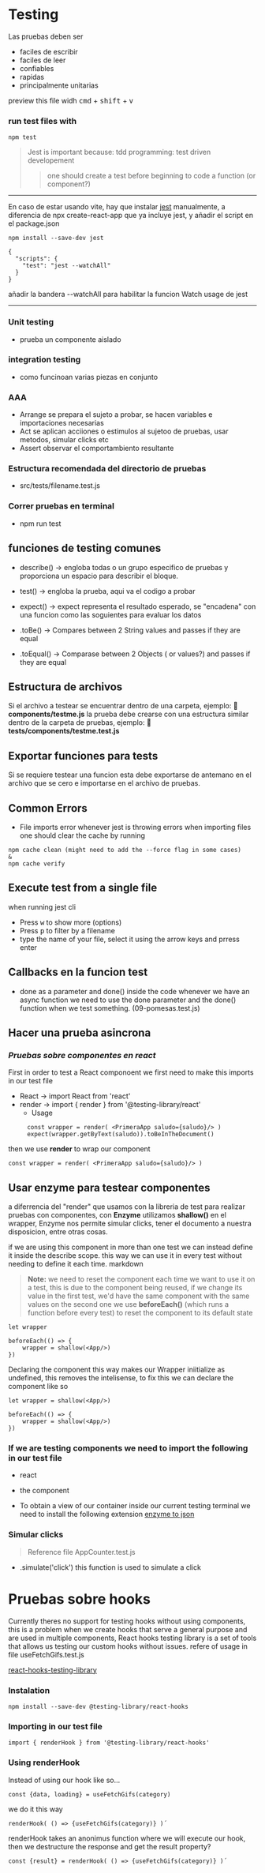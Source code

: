 
# **Testing**

Las pruebas  deben ser

- faciles de escribir
- faciles de leer
- confiables
- rapidas 
- principalmente unitarias

preview this file widh <kbd>cmd</kbd> + <kbd>shift</kbd> + <kbd>v</kbd>

### **run test files with**
```
npm test
```

> Jest  is important because: 
> tdd programming: test driven developement
>> one should create a test before beginning to code a function (or component?)
---
En caso de estar usando vite, hay que instalar [jest](https://jestjs.io/) manualmente, a diferencia de npx create-react-app que ya incluye jest, y añadir el script en el package.json

```
npm install --save-dev jest
```

```
{
  "scripts": {
    "test": "jest --watchAll"
  }
}
```
añadir la bandera --watchAll para habilitar la funcion Watch usage de jest

---

### **Unit  testing**
- prueba un componente aislado

### **integration  testing**
- como funcinoan varias piezas en conjunto

### **AAA**
- Arrange
    se prepara el sujeto a probar, se hacen variables e importaciones necesarias
- Act
    se aplican acciiones o estimulos al sujetoo de pruebas,  usar metodos, simular clicks etc
- Assert
    observar el comportambiento resultante 


### **Estructura recomendada del directorio de pruebas**
-  src/tests/filename.test.js

### **Correr pruebas en terminal**
-  npm run test


## **funciones de testing comunes**
- describe() -> engloba todas o un grupo especifico de pruebas y proporciona un espacio  para describir el bloque.

- test() -> engloba la prueba, aqui va el codigo a probar

- expect() -> expect representa el resultado esperado, se "encadena" con una funcion como las soguientes para evaluar los datos

- .toBe() -> Compares between 2 String values and passes if they are equal

- .toEqual() -> Comparase between 2 Objects ( or values?) and passes  if they are equal

## **Estructura de archivos**

Si el archivo a testear se encuentrar dentro de una carpeta, ejemplo: **📂 components/testme.js** la prueba debe crearse con una  estructura similar dentro de la carpeta de pruebas, ejemplo: **📂 tests/components/testme.test.js**

## **Exportar funciones para tests**

Si se requiere testear una funcion esta debe exportarse de antemano en el archivo que se cero e importarse en el archivo de pruebas.

## **Common Errors**

- File imports error
whenever jest is throwing errors when importing files one should  clear the cache by running
```
npm cache clean (might need to add the --force flag in some cases)
&
npm cache verify 
```

## **Execute test from a single file**
when running jest cli
- Press <kbd>w</kbd> to show more (options)
- Press <kbd>p</kbd> to filter by a filename
- type the name of your file, select it using the arrow keys and prress enter


## **Callbacks en la funcion test**
- done as a parameter and done() inside the code
  whenever we have an async function we need to use the done parameter and the 
  done() function when we test something. (09-pomesas.test.js)


## **Hacer una prueba asincrona**

### *Pruebas sobre componentes en react*
First in order to test a React componoent we first need to make this imports in our test file
- React -> import React from 'react'
- render -> import { render } from '@testing-library/react'
  - Usage 
  ```
    const wrapper = render( <PrimeraApp saludo={saludo}/> )
    expect(wrapper.getByText(saludo)).toBeInTheDocument()
  ```

then we use **render** to wrap our component

```
const wrapper = render( <PrimeraApp saludo={saludo}/> )
```

## **Usar enzyme para testear componentes**
a diferrencia del "render" que usamos con la libreria de test para realizar pruebas con componentes, con **Enzyme** utilizamos **shallow()** en el wrapper, Enzyme nos permite simular clicks, tener el documento a nuestra disposicion, entre otras cosas.

if we are using this component in more than one test we can instead define it inside the describe scope. this way we can use it in every test without needing to define it each time. markdown
>**Note:** we need to reset the component each time we want to use it on a test, this is due to the component being reused, if we change its value in the first test, we'd have the same component with the same values on the second one
we use **beforeEach()** (which runs a function before every test) to reset the component to its default state

```
let wrapper

beforeEach(() => {
    wrapper = shallow(<App/>)
})
```

Declaring the component this way makes our Wrapper iniitialize as undefined, this removes the intelisense, to fix this we can declare the component like so

```
let wrapper = shallow(<App/>)

beforeEach(() => {
    wrapper = shallow(<App/>)
})
```


### **If we are testing components we need to import the following in our test file**
- react
- the component


- To obtain a view of our container inside our current testing terminal we need to install the following extension 
[enzyme to json](https://www.npmjs.com/package/enzyme-to-json)

### **Simular clicks** 
>Reference file AppCounter.test.js

- .simulate('click') this function is used to simulate a click


# **Pruebas sobre hooks**

Currently theres no support for testing hooks without using components, this is a problem when we create hooks that serve a general purpose and are used in multiple components, React hooks testing library is a set of tools that allows us testing our custom hooks without issues.
refere of usage in file useFetchGifs.test.js

[react-hooks-testing-library](https://react-hooks-testing-library.com/)

### Instalation

```
npm install --save-dev @testing-library/react-hooks
```

### Importing in our test file

```
import { renderHook } from '@testing-library/react-hooks'
```

### **Using renderHook**

Instead of using our hook like so...

```
const {data, loading} = useFetchGifs(category)
```
we do it this way

```
renderHook( () => {useFetchGifs(category)} )´
```

renderHook takes an anonimus function where we will execute our hook, then we destructure the response and get the result property?

```
const {result} = renderHook( () => {useFetchGifs(category)} )´
```